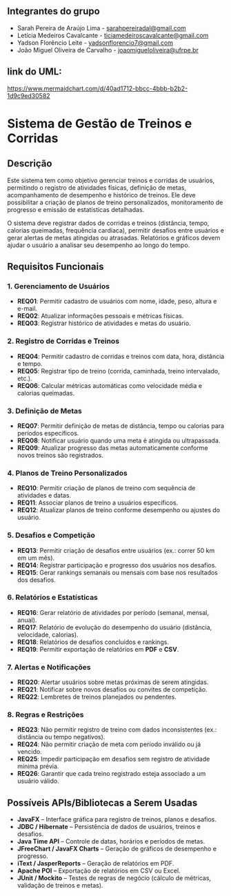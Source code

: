 ## Integrantes do grupo

* Sarah Pereira de Araújo Lima - sarahpereiradal@gmail.com
* Letícia Medeiros Cavalcante - ticiamedeiroscavalcante@gmail.com
* Yadson Florêncio Leite - yadsonflorencio7@gmail.com
* João Miguel Oliveira de Carvalho - joaomigueloliveira@ufrpe.br

## link do UML: 
https://www.mermaidchart.com/d/40ad1712-bbcc-4bbb-b2b2-1d9c9ed30582
# Sistema de Gestão de Treinos e Corridas

## Descrição

Este sistema tem como objetivo gerenciar treinos e corridas de usuários, permitindo o registro de atividades físicas, definição de metas, acompanhamento de desempenho e histórico de treinos. Ele deve possibilitar a criação de planos de treino personalizados, monitoramento de progresso e emissão de estatísticas detalhadas.

O sistema deve registrar dados de corridas e treinos (distância, tempo, calorias queimadas, frequência cardíaca), permitir desafios entre usuários e gerar alertas de metas atingidas ou atrasadas. Relatórios e gráficos devem ajudar o usuário a analisar seu desempenho ao longo do tempo.

## Requisitos Funcionais

### 1. Gerenciamento de Usuários

- **REQ01**: Permitir cadastro de usuários com nome, idade, peso, altura e e-mail.
- **REQ02**: Atualizar informações pessoais e métricas físicas.
- **REQ03**: Registrar histórico de atividades e metas do usuário.

### 2. Registro de Corridas e Treinos

- **REQ04**: Permitir cadastro de corridas e treinos com data, hora, distância e tempo.
- **REQ05**: Registrar tipo de treino (corrida, caminhada, treino intervalado, etc.).
- **REQ06**: Calcular métricas automáticas como velocidade média e calorias queimadas.

### 3. Definição de Metas

- **REQ07**: Permitir definição de metas de distância, tempo ou calorias para períodos específicos.
- **REQ08**: Notificar usuário quando uma meta é atingida ou ultrapassada.
- **REQ09**: Atualizar progresso das metas automaticamente conforme novos treinos são registrados.

### 4. Planos de Treino Personalizados

- **REQ10**: Permitir criação de planos de treino com sequência de atividades e datas.
- **REQ11**: Associar planos de treino a usuários específicos.
- **REQ12**: Atualizar planos de treino conforme desempenho ou ajustes do usuário.

### 5. Desafios e Competição

- **REQ13**: Permitir criação de desafios entre usuários (ex.: correr 50 km em um mês).
- **REQ14**: Registrar participação e progresso dos usuários nos desafios.
- **REQ15**: Gerar rankings semanais ou mensais com base nos resultados dos desafios.

### 6. Relatórios e Estatísticas

- **REQ16**: Gerar relatório de atividades por período (semanal, mensal, anual).
- **REQ17**: Relatório de evolução do desempenho do usuário (distância, velocidade, calorias).
- **REQ18**: Relatórios de desafios concluídos e rankings.
- **REQ19**: Permitir exportação de relatórios em **PDF** e **CSV**.

### 7. Alertas e Notificações

- **REQ20**: Alertar usuários sobre metas próximas de serem atingidas.
- **REQ21**: Notificar sobre novos desafios ou convites de competição.
- **REQ22**: Lembretes de treinos planejados ou pendentes.

### 8. Regras e Restrições

- **REQ23**: Não permitir registro de treino com dados inconsistentes (ex.: distância ou tempo negativos).
- **REQ24**: Não permitir criação de meta com período inválido ou já vencido.
- **REQ25**: Impedir participação em desafios sem registro de atividade mínima prévia.
- **REQ26**: Garantir que cada treino registrado esteja associado a um usuário válido.

## Possíveis APIs/Bibliotecas a Serem Usadas

- **JavaFX** – Interface gráfica para registro de treinos, planos e desafios.
- **JDBC / Hibernate** – Persistência de dados de usuários, treinos e desafios.
- **Java Time API** – Controle de datas, horários e períodos de metas.
- **JFreeChart / JavaFX Charts** – Geração de gráficos de desempenho e progresso.
- **iText / JasperReports** – Geração de relatórios em PDF.
- **Apache POI** – Exportação de relatórios em CSV ou Excel.
- **JUnit / Mockito** – Testes de regras de negócio (cálculo de métricas, validação de treinos e metas).




